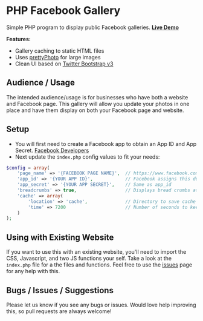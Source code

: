 PHP Facebook Gallery
====================

Simple PHP program to display public Facebook galleries. **[Live Demo](http://castletwo.com/facebook-gallery/)**

**Features:**

- Gallery caching to static HTML files
- Uses [prettyPhoto](http://www.no-margin-for-errors.com/projects/prettyphoto-jquery-lightbox-clone/) for large images
- Clean UI based on [Twitter Bootstrap v3](http://twitter.github.com/bootstrap/)


Audience / Usage
----------------

The intended audience/usage is for businesses who have both a website and Facebook page. 
This gallery will allow you update your photos in one place and have them display on both your Facebook page and website.

Setup
-----

- You will first need to create a Facebook app to obtain an App ID and App Secret. [Facebook Developers](https://developers.facebook.com/apps/)
- Next update the `index.php` config values to fit your needs:
```php
$config = array(
    'page_name' => '{FACEBOOK PAGE NAME}',  // https://www.facebook.com/{PAGE NAME}/
    'app_id' => '{YOUR APP ID}',            // Facebook assigns this during 
    'app_secret' => '{YOUR APP SECRET}',    // Same as app_id
    'breadcrumbs' => true,                  // Displays bread crumbs at top
    'cache' => array(
        'location' => 'cache',              // Directory to save cache files - PHP must have read/write access. (755 or 775)
        'time' => 7200                      // Number of seconds to keep cache
    )
);
```

Using with Existing Website
---------------------------

If you want to use this with an existing website, you'll need to import the CSS, Javascript, and two JS functions your self. Take a look at the `index.php` file for a the files and functions. Feel free to use the [issues](https://github.com/jveldboom/facebook-gallery/issues) page for any help with this.


Bugs / Issues / Suggestions
---------------------------

Please let us know if you see any bugs or issues. Would love help improving this, so pull requests are always welcome!
